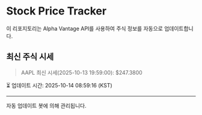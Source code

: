 
# Stock Price Tracker

이 리포지토리는 Alpha Vantage API를 사용하여 주식 정보를 자동으로 업데이트합니다.

## 최신 주식 시세
> AAPL 최신 시세(2025-10-13 19:59:00): $247.3800

⏳ 업데이트 시간: 2025-10-14 08:59:16 (KST)

---
자동 업데이트 봇에 의해 관리됩니다.
